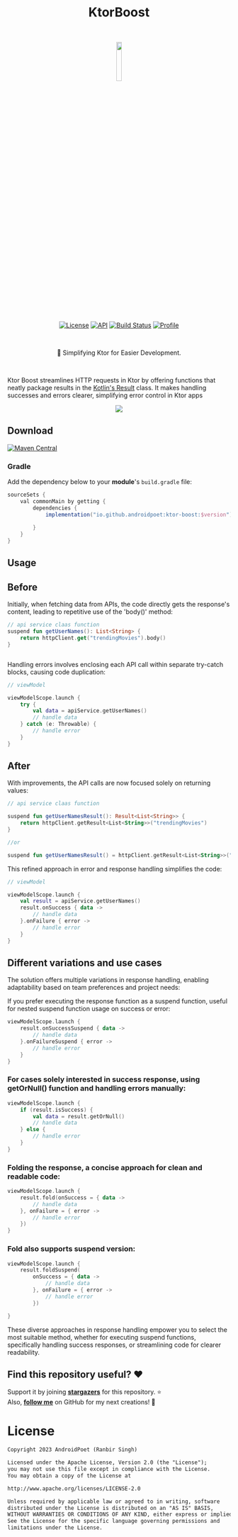 <h1 align="center">KtorBoost</h1></br>



<p align="center">
	<img src="https://github.com/AndroidPoet/KtorBoost/assets/13647384/bc97617b-73e3-4298-a2d6-3bd62db97887" width="15%"/>

</p> <br>

<p align="center">
  <a href="https://opensource.org/licenses/Apache-2.0"><img alt="License" src="https://img.shields.io/badge/License-Apache%202.0-blue.svg"/></a>
  <a href="https://android-arsenal.com/api?level=21"><img alt="API" src="https://img.shields.io/badge/API-21%2B-brightgreen.svg?style=flat"/></a>
  <a href="https://github.com/androidpoet/KtorBoost/actions/workflows/build.yml"><img alt="Build Status" 
  src="https://github.com/androidpoet/KtorBoost/actions/workflows/build.yml/badge.svg"/></a>
 <a href="https://github.com/androidpoet"><img alt="Profile" src="https://user-images.githubusercontent.com/13647384/162662962-82e3c1eb-baf8-4e21-ad26-d4c4e3c31e44.svg"/></a>
</p><br>




<p align="center">
🚀 Simplifying Ktor for Easier Development.
</p><br>

Ktor Boost streamlines HTTP requests in Ktor by offering functions that neatly package results in
the [Kotlin's Result](https://kotlinlang.org/api/latest/jvm/stdlib/kotlin/-result/) class. It makes
handling successes and errors clearer, simplifying error control in Ktor apps


<p align="center">
<img src="https://github.com/AndroidPoet/KtorBoost/assets/13647384/7f99beb3-10a4-4795-a8d0-d70403a2555a"
"/>
</p>

## Download

[![Maven Central](https://img.shields.io/maven-central/v/io.github.androidpoet/ktor-boost.svg?label=Maven%20Central)](https://search.maven.org/search?q=g:%22io.github.androidpoet%22%20AND%20a:%22ktor-boost%22)

### Gradle

Add the dependency below to your **module**'s `build.gradle` file:

```gradle
sourceSets {
    val commonMain by getting {
        dependencies {
            implementation("io.github.androidpoet:ktor-boost:$version")
    
        }
    }
}
```

## Usage

## Before

Initially, when fetching data from APIs, the code directly gets the response's content, leading to
repetitive use of the 'body()' method:

```kotlin
// api service claas function 
suspend fun getUserNames(): List<String> {
    return httpClient.get("trendingMovies").body()
}



```

Handling errors involves enclosing each API call within separate try-catch blocks, causing code
duplication:

```kotlin
// viewModel

viewModelScope.launch {
    try {
        val data = apiService.getUserNames()
        // handle data
    } catch (e: Throwable) {
        // handle error 
    }
}


```

## After

With improvements, the API calls are now focused solely on returning values:

```kotlin
// api service claas function 

suspend fun getUserNamesResult(): Result<List<String>> {
    return httpClient.getResult<List<String>>("trendingMovies")
}

//or

suspend fun getUserNamesResult() = httpClient.getResult<List<String>>("trendingMovies")

```

This refined approach in error and response handling simplifies the code:

```kotlin
// viewModel

viewModelScope.launch {
    val result = apiService.getUserNames()
    result.onSuccess { data ->
        // handle data
    }.onFailure { error ->
        // handle error 
    }
}

```

## Different variations and use cases

The solution offers multiple variations in response handling, enabling adaptability based on team
preferences and project needs:

If you prefer executing the response function as a suspend function, useful for nested suspend
function usage on success or error:

```kotlin
viewModelScope.launch {
    result.onSuccessSuspend { data ->
        // handle data
    }.onFailureSuspend { error ->
        // handle error
    }
}

```

### For cases solely interested in success response, using getOrNull() function and handling errors manually:

```kotlin
viewModelScope.launch {
    if (result.isSuccess) {
        val data = result.getOrNull()
        // handle data
    } else {
        // handle error
    }
}

```

### Folding the response, a concise approach for clean and readable code:

```kotlin
viewModelScope.launch {
    result.fold(onSuccess = { data ->
        // handle data
    }, onFailure = { error ->
        // handle error
    })
}

```

### Fold also supports suspend version:

```kotlin
viewModelScope.launch {
    result.foldSuspend(
        onSuccess = { data ->
            // handle data
        }, onFailure = { error ->
            // handle error
        })

}

```

These diverse approaches in response handling empower you to select the most suitable method,
whether for executing suspend functions,
specifically handling success responses, or streamlining code for clearer readability.

## Find this repository useful? :heart:

Support it by joining __[stargazers](https://github.com/androidpoet/KtorBoost/stargazers)__ for this
repository. :star: <br>
Also, __[follow me](https://github.com/androidpoet)__ on GitHub for my next creations! 🤩


# License
```xml
Copyright 2023 AndroidPoet (Ranbir Singh)

Licensed under the Apache License, Version 2.0 (the "License");
you may not use this file except in compliance with the License.
You may obtain a copy of the License at

http://www.apache.org/licenses/LICENSE-2.0

Unless required by applicable law or agreed to in writing, software
distributed under the License is distributed on an "AS IS" BASIS,
WITHOUT WARRANTIES OR CONDITIONS OF ANY KIND, either express or implied.
See the License for the specific language governing permissions and
limitations under the License.
```
